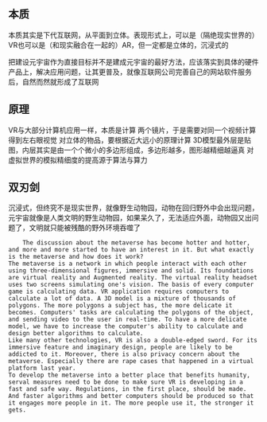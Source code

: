## 本质
本质其实是下代互联网，从平面到立体。表现形式上，可以是（隔绝现实世界的）VR也可以是（和现实融合在一起的）AR，但一定都是立体的，沉浸式的

把建设元宇宙作为直接目标并不是建成元宇宙的最好方法，应该落实到具体的硬件产品上，解决应用问题，让其更普及，就像互联网公司完善自己的网站软件服务后，自然而然就形成了互联网


## 原理
VR与大部分计算机应用一样，本质是计算
两个镜片，于是需要对同一个视频计算得到左右眼视觉
对立体的物品，要根据近大远小的原理计算
3D模型最外层是贴图，内层其实是由一个个微小的多边形组成，多边形越多，图形越精细越逼真
对虚拟世界的模拟精细度的提高源于算法与算力


## 双刃剑
沉浸式，但终究不是现实世界，就像野生动物园，动物在回归野外中会出现问题，元宇宙就像是人类文明的野生动物园，如果呆久了，无法适应外面，动物园又出问题了，文明就只能被残酷的野外环境吞噬了



		The discussion about the metaverse has become hotter and hotter, and more and more started to have an interest in it. But what exactly is the metaverse and how does it work? 
	The metaverse is a network in which people interact with each other using three-dimensional figures, immersive and solid. Its foundations are virtual reality and Augmented reality. The virtual reality headset uses two screens simulating one's vision. The basis of every computer game is calculating data. VR application requires computers to calculate a lot of data. A 3D model is a mixture of thousands of polygons. The more polygons a subject has, the more delicate it becomes. Computers' tasks are calculating the polygons of the object, and sending video to the user in real-time. To have a more delicate model, we have to increase the computer's ability to calculate and design better algorithms to calculate. 
	Like many other technologies, VR is also a double-edged sword. For its immersive feature and imaginary design, people are likely to be addicted to it. Moreover, there is also privacy concern about the metaverse. Especially there are rape cases that happened in a virtual platform last year.
	To develop the metaverse into a better place that benefits humanity, serval measures need to be done to make sure VR is developing in a fast and safe way. Regulations, in the first place, should be made. And faster algorithms and better computers should be produced so that it engages more people in it. The more people use it, the stronger it gets.
